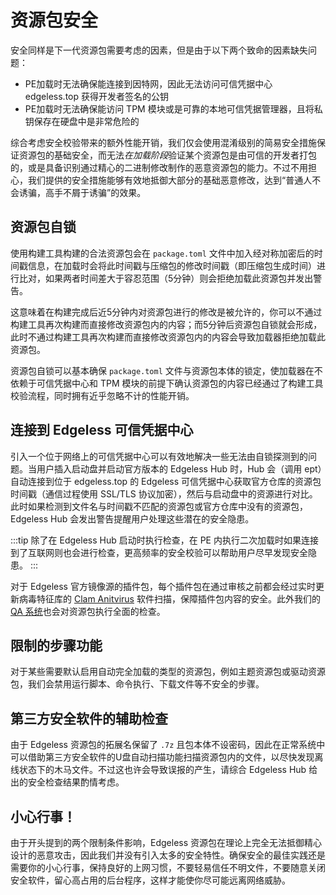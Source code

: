 # 资源包安全

安全同样是下一代资源包需要考虑的因素，但是由于以下两个致命的因素缺失问题：

- PE加载时无法确保能连接到因特网，因此无法访问可信凭据中心 edgeless.top 获得开发者签名的公钥
- PE加载时无法确保能访问 TPM 模块或是可靠的本地可信凭据管理器，且将私钥保存在硬盘中是非常危险的

综合考虑安全校验带来的额外性能开销，我们仅会使用混淆级别的简易安全措施保证资源包的基础安全，而无法*在加载阶段*验证某个资源包是由可信的开发者打包的，或是具备识别通过精心的二进制修改制作的恶意资源包的能力。不过不用担心，我们提供的安全措施能够有效地抵御大部分的基础恶意修改，达到“普通人不会诱骗，高手不屑于诱骗”的效果。

## 资源包自锁
使用构建工具构建的合法资源包会在 `package.toml` 文件中加入经对称加密后的时间戳信息，在加载时会将此时间戳与压缩包的修改时间戳（即压缩包生成时间）进行比对，如果两者时间差大于容忍范围（5分钟）则会拒绝加载此资源包并发出警告。

这意味着在构建完成后近5分钟内对资源包进行的修改是被允许的，你可以不通过构建工具再次构建而直接修改资源包内的内容；而5分钟后资源包自锁就会形成，此时不通过构建工具再次构建而直接修改资源包内的内容会导致加载器拒绝加载此资源包。

资源包自锁可以基本确保 `package.toml` 文件与资源包本体的锁定，使加载器在不依赖于可信凭据中心和 TPM 模块的前提下确认资源包的内容已经通过了构建工具校验流程，同时拥有近乎忽略不计的性能开销。

## 连接到 Edgeless 可信凭据中心
引入一个位于网络上的可信凭据中心可以有效地解决一些无法由自锁探测到的问题。当用户插入启动盘并启动官方版本的 Edgeless Hub 时，Hub 会（调用 ept）自动连接到位于 edgeless.top 的 Edgeless 可信凭据中心获取官方仓库的资源包时间戳（通信过程使用 SSL/TLS 协议加密），然后与启动盘中的资源进行对比。此时如果检测到文件名与时间戳不匹配的资源包或官方仓库中没有的资源包，Edgeless Hub 会发出警告提醒用户处理这些潜在的安全隐患。

:::tip
除了在 Edgeless Hub 启动时执行检查，在 PE 内执行二次加载时如果连接到了互联网则也会进行检查，更高频率的安全校验可以帮助用户尽早发现安全隐患。
:::

对于 Edgeless 官方镜像源的插件包，每个插件包在通过审核之前都会经过实时更新病毒特征库的 [Clam Anitvirus](https://www.clamav.net/) 软件扫描，保障插件包内容的安全。此外我们的 [QA 系统](qa-system.md)也会对资源包执行全面的检查。

## 限制的步骤功能
对于某些需要默认启用自动完全加载的类型的资源包，例如主题资源包或驱动资源包，我们会禁用运行脚本、命令执行、下载文件等不安全的步骤。

## 第三方安全软件的辅助检查
由于 Edgeless 资源包的拓展名保留了 `.7z` 且包本体不设密码，因此在正常系统中可以借助第三方安全软件的U盘自动扫描功能扫描资源包内的文件，以尽快发现离线状态下的木马文件。不过这也许会导致误报的产生，请综合 Edgeless Hub 给出的安全检查结果酌情考虑。

## 小心行事！
由于开头提到的两个限制条件影响，Edgeless 资源包在理论上完全无法抵御精心设计的恶意攻击，因此我们并没有引入太多的安全特性。确保安全的最佳实践还是需要你的小心行事，保持良好的上网习惯，不要轻易信任不明文件，不要随意关闭安全软件，留心高占用的后台程序，这样才能使你尽可能远离网络威胁。